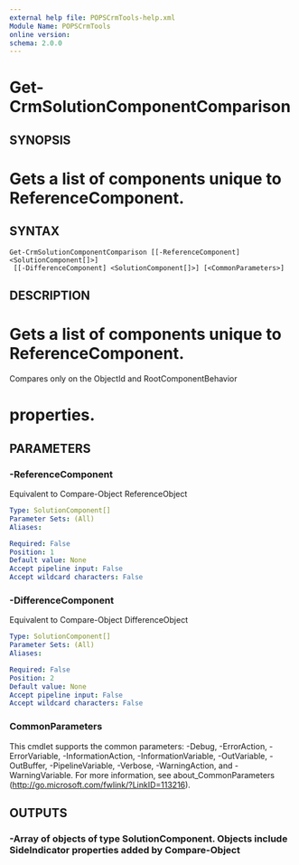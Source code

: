 ```yaml
---
external help file: POPSCrmTools-help.xml
Module Name: POPSCrmTools
online version:
schema: 2.0.0
---
```


# Get-CrmSolutionComponentComparison

## SYNOPSIS
# Gets a list of components unique to ReferenceComponent.

## SYNTAX

```
Get-CrmSolutionComponentComparison [[-ReferenceComponent] <SolutionComponent[]>]
 [[-DifferenceComponent] <SolutionComponent[]>] [<CommonParameters>]
```

## DESCRIPTION
# Gets a list of components unique to ReferenceComponent.
Compares only on the ObjectId and RootComponentBehavior
# properties.

## PARAMETERS

### -ReferenceComponent
Equivalent to Compare-Object ReferenceObject

```yaml
Type: SolutionComponent[]
Parameter Sets: (All)
Aliases:

Required: False
Position: 1
Default value: None
Accept pipeline input: False
Accept wildcard characters: False
```

### -DifferenceComponent
Equivalent to Compare-Object DifferenceObject

```yaml
Type: SolutionComponent[]
Parameter Sets: (All)
Aliases:

Required: False
Position: 2
Default value: None
Accept pipeline input: False
Accept wildcard characters: False
```

### CommonParameters
This cmdlet supports the common parameters: -Debug, -ErrorAction, -ErrorVariable, -InformationAction, -InformationVariable, -OutVariable, -OutBuffer, -PipelineVariable, -Verbose, -WarningAction, and -WarningVariable.
For more information, see about_CommonParameters (http://go.microsoft.com/fwlink/?LinkID=113216).

## OUTPUTS

### -Array of objects of type SolutionComponent. Objects include SideIndicator properties added by Compare-Object
